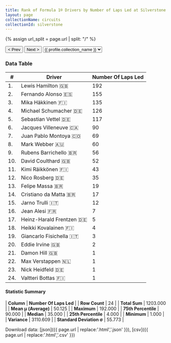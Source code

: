 ```yaml
---
title: Rank of Formula 1® Drivers by Number of Laps Led at Silverstone Circuit
layout: page
collectionName: circuits
collectionId: silverstone
---
```


{% assign url_split = page.url | split: "/" %}
<div id="collection-navigation">
<button onclick="selector.options[selector.selectedIndex-1].value && (window.location = selector.options[selector.selectedIndex-1].value);">&lt; Prev</button>
<button onclick="selector.options[selector.selectedIndex+1].value && (window.location = selector.options[selector.selectedIndex+1].value);">Next &gt;</button>
<select id="selector" onchange="this.options[this.selectedIndex].value && (window.location = this.options[this.selectedIndex].value);">
  {% for collectionId in site.data[page.collectionName].refs %}
    {% if collectionId == page.collectionId %}
      {% assign selected = "selected" %}
    {% else %}
      {% assign selected = "" %}
    {% endif %}
    {% assign profile = site.data[page.collectionName][collectionId].profile %}
    <option value="/f1/{{ page.collectionName }}/{{ collectionId }}/{{ url_split[4] }}" {{ selected }}>{{ profile.collection_name }}</option>
  {% endfor %}
</select>
</div>

<canvas id="chart" width="400" height="180"></canvas>
<script>
var data = {
    "datasets": [
        {
            "backgroundColor": [
                "#9C8E8D",
                "#9C8E8D",
                "#9C8E8D",
                "#9C8E8D",
                "#9C8E8D",
                "#9C8E8D",
                "#9C8E8D",
                "#9C8E8D",
                "#9C8E8D",
                "#9C8E8D",
                "#9C8E8D",
                "#9C8E8D",
                "#9C8E8D",
                "#9C8E8D",
                "#9C8E8D",
                "#9C8E8D",
                "#9C8E8D",
                "#9C8E8D",
                "#9C8E8D",
                "#9C8E8D",
                "#9C8E8D",
                "#9C8E8D",
                "#9C8E8D",
                "#9C8E8D"
            ],
            "borderColor": [
                "#1D181E",
                "#1D181E",
                "#1D181E",
                "#1D181E",
                "#1D181E",
                "#1D181E",
                "#1D181E",
                "#1D181E",
                "#1D181E",
                "#1D181E",
                "#1D181E",
                "#1D181E",
                "#1D181E",
                "#1D181E",
                "#1D181E",
                "#1D181E",
                "#1D181E",
                "#1D181E",
                "#1D181E",
                "#1D181E",
                "#1D181E",
                "#1D181E",
                "#1D181E",
                "#1D181E"
            ],
            "borderWidth": 1,
            "data": [
                192.0,
                155.0,
                135.0,
                126.0,
                117.0,
                90.0,
                69.0,
                60.0,
                56.0,
                52.0,
                43.0,
                35.0,
                19.0,
                17.0,
                12.0,
                7.0,
                5.0,
                4.0,
                3.0,
                2.0,
                1.0,
                1.0,
                1.0,
                1.0
            ],
            "label": "Number Of Laps Led"
        }
    ],
    "labels": [
        "Lewis Hamilton",
        "Fernando Alonso",
        "Mika Häkkinen",
        "Michael Schumacher",
        "Sebastian Vettel",
        "Jacques Villeneuve",
        "Juan Pablo Montoya",
        "Mark Webber",
        "Rubens Barrichello",
        "David Coulthard",
        "Kimi Räikkönen",
        "Nico Rosberg",
        "Felipe Massa",
        "Cristiano da Matta",
        "Jarno Trulli",
        "Jean Alesi",
        "Heinz-Harald Frentzen",
        "Heikki Kovalainen",
        "Giancarlo Fisichella",
        "Eddie Irvine",
        "Damon Hill",
        "Max Verstappen",
        "Nick Heidfeld",
        "Valtteri Bottas"
    ]
};
var options = {
  legend: {
    display: false
  },
  scales: {
    xAxes: [{
      ticks: {
        beginAtZero: true,
        maxRotation: 180,
        display: window.innerWidth > 800
      }
    }],
    yAxes: [{
      ticks: {
        beginAtZero: true
      }
    }]
  },
  onResize: function(chart, size) {
    chart.options.scales.xAxes[0].ticks.display = size.width > 800;
  }
};
var chart = new Chart("chart", {
    data: data,
    type: 'bar',
    options: options
});
</script>



### Data Table

| # | Driver | Number Of Laps Led |
|--|--|--|
| 1. | Lewis Hamilton 🇬🇧 | 192 |
| 2. | Fernando Alonso 🇪🇸 | 155 |
| 3. | Mika Häkkinen 🇫🇮 | 135 |
| 4. | Michael Schumacher 🇩🇪 | 126 |
| 5. | Sebastian Vettel 🇩🇪 | 117 |
| 6. | Jacques Villeneuve 🇨🇦 | 90 |
| 7. | Juan Pablo Montoya 🇨🇴 | 69 |
| 8. | Mark Webber 🇦🇺 | 60 |
| 9. | Rubens Barrichello 🇧🇷 | 56 |
| 10. | David Coulthard 🇬🇧 | 52 |
| 11. | Kimi Räikkönen 🇫🇮 | 43 |
| 12. | Nico Rosberg 🇩🇪 | 35 |
| 13. | Felipe Massa 🇧🇷 | 19 |
| 14. | Cristiano da Matta 🇧🇷 | 17 |
| 15. | Jarno Trulli 🇮🇹 | 12 |
| 16. | Jean Alesi 🇫🇷 | 7 |
| 17. | Heinz-Harald Frentzen 🇩🇪 | 5 |
| 18. | Heikki Kovalainen 🇫🇮 | 4 |
| 19. | Giancarlo Fisichella 🇮🇹 | 3 |
| 20. | Eddie Irvine 🇬🇧 | 2 |
| 21. | Damon Hill 🇬🇧 | 1 |
| 22. | Max Verstappen 🇳🇱 | 1 |
| 23. | Nick Heidfeld 🇩🇪 | 1 |
| 24. | Valtteri Bottas 🇫🇮 | 1 |

#### Statistic Summary

| **Column** | **Number Of Laps Led** |
| **Row Count** | 24 |
| **Total Sum** | 1203.000 |
| **Mean μ (Average)** | 50.125 |
| **Maximum** | 192.000 |
| **75th Percentile** | 90.000 |
| **Median** | 35.000 |
| **25th Percentile** | 4.000 |
| **Minimum** | 1.000 |
| **Variance** | 3110.609 |
| **Standard Deviation σ** | 55.773 |

Download data: [json]({{ page.url | replace:'.html','.json' }}), [csv]({{ page.url | replace:'.html','.csv' }})
